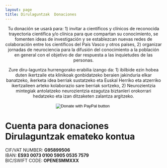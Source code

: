 ```yaml
---
layout: page
title: Dirulaguntzak  Donaciones
---
```


<div align="center">

Tu donación se usará para:
       1) invitar a científicos y clínicos de reconocida trayectoria científica y/o clínica para que
        compartan su conocimiento, se fomenten ideas de investigación y se establezcan nuevas redes
        de colaboración entre los científicos del País Vasco y otros países, 2) organizar jornadas de
         neurociencia para la difusión del conocimiento a la población en general con el objetivo de
         dar respuesta a las inquietudes de las personas.

Zure diru-laguntza hurrengorako erabilia
       izango da: 1) ibilbide ezin hobea duten ikertzaile eta klinikoak gonbidatzeko beraien jakinduria
        elkar banatzeko, ikerketa idea berriak sustatzeko eta Euskal Herriko eta atzerriko ikertzaileen
         arteko kolaborazio sare berriak sortzeko, 2) Neurozientzia mintegiak antolatzeko neurozientzia
          ezagutza biztanleri orokorrari hedatzeko eta izan ditzaketen zalantza argitzeko.

</div>


<div align="center">
<form action="https://www.paypal.com/cgi-bin/webscr" method="post" target="_top">
<input type="hidden" name="cmd" value="_s-xclick" />
<input type="hidden" name="hosted_button_id" value="PJKLLB68JJCFE" />
<input type="image" src="https://www.paypalobjects.com/es_ES/ES/i/btn/btn_donateCC_LG.gif" border="0" name="submit" title="PayPal - The safer, easier way to pay online!" alt="Donate with PayPal button" />
<img alt="" border="0" src="https://www.paypal.com/es_ES/i/scr/pixel.gif" width="1" height="1" />
</form>
</div>

# Cuenta para donaciones    Dirulaguntzak emateko kontua

CIF/VAT NUMBER: **G95899506**  
IBAN: **ES93 0073 0100 5905 0535 7579**  
BIC/SWIFT CODE: **OPENESMMXXX**  
